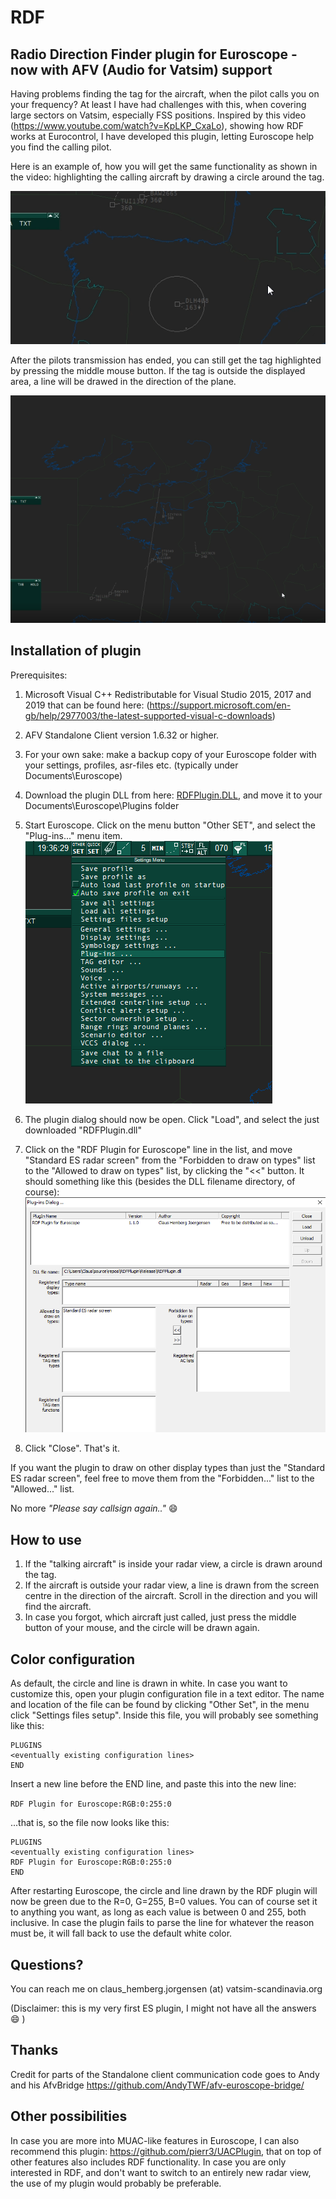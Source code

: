 # RDF
## Radio Direction Finder plugin for Euroscope - now with AFV (Audio for Vatsim) support

Having problems finding the tag for the aircraft, when the pilot calls you on your frequency? At least I have had challenges with this, when covering large sectors on Vatsim, especially FSS positions. Inspired by this video (https://www.youtube.com/watch?v=KpLKP_CxaLo), showing how RDF works at Eurocontrol, I have developed this plugin, letting Euroscope help you find the calling pilot.

Here is an example of, how you will get the same functionality as shown in the video: highlighting the calling aircraft by drawing a circle around the tag. 

   ![RDF circle around the "talking aircraft"](documentation/RDFCircle.png)
   
   After the pilots transmission has ended, you can still get the tag highlighted by pressing the middle mouse button. 
   If the tag is outside the displayed area, a line will be drawed in the direction of the plane.
   
   ![RDF line drawn from the center in the direction of the "talking aircraft"](documentation/RDFLine.png)
   

## Installation of plugin

Prerequisites: 
1. Microsoft Visual C++ Redistributable for Visual Studio 2015, 2017 and 2019 that can be found here: 
(https://support.microsoft.com/en-gb/help/2977003/the-latest-supported-visual-c-downloads)
1. AFV Standalone Client version 1.6.32 or higher.


1. For your own sake: make a backup copy of your Euroscope folder with your settings, profiles, asr-files etc. (typically under Documents\Euroscope)
1. Download the plugin DLL from here: [RDFPlugin.DLL](https://raw.githubusercontent.com/chembergj/RDF/master/Release/RDFPlugin.dll), and move it to your Documents\Euroscope\Plugins folder
1. Start Euroscope. Click on the menu button "Other SET", and select the "Plug-ins..." menu item. ![ES Plugin menu](documentation/ESPluginMenu.png)
1. The plugin dialog should now be open. Click "Load", and select the just downloaded "RDFPlugin.dll"
1. Click on the "RDF Plugin for Euroscope" line in the list, and move "Standard ES radar screen" from the "Forbidden to draw on types" list to the "Allowed to draw on types" list, by clicking the "<<"  button. It should something like this (besides the DLL filename directory, of course):
![Plugin dialog with RDF Plugin loaded](documentation/ESPluginDialog.png)
1. Click "Close". That's it. 

If you want the plugin to draw on other display types than just the "Standard ES radar screen", feel free to move them from the "Forbidden..." list to the "Allowed..." list.

No more *"Please say callsign again.."* :smile:

## How to use
1. If the "talking aircraft" is inside your radar view, a circle is drawn around the tag. 
1. If the aircraft is outside your radar view, a line is drawn from the screen centre in the direction of the aircraft. Scroll in the direction and you will find the aircraft.
1. In case you forgot, which aircraft just called, just press the middle button of your mouse, and the circle will be drawn again.

## Color configuration
As default, the circle and line is drawn in white. In case you want to customize this, open your plugin configuration file in a text editor. The name and location of the file can be found by clicking  "Other Set", in the menu click "Settings files setup".
Inside this file, you will probably see something like this:

```
PLUGINS
<eventually existing configuration lines>
END
```


Insert a new line before the END line, and paste this into the new line:

`RDF Plugin for Euroscope:RGB:0:255:0`

...that is, so the file now looks like this:

```
PLUGINS
<eventually existing configuration lines>
RDF Plugin for Euroscope:RGB:0:255:0
END
```

After restarting Euroscope, the circle and line drawn by the RDF plugin will now be green due to the R=0, G=255, B=0 values. You can of course set it to anything you want, as long as each value is between 0 and 255, both inclusive. In case the plugin fails to parse the line for whatever the reason must be, it will fall back to use the default white color.


## Questions?
You can reach me on claus_hemberg.jorgensen (at) vatsim-scandinavia.org

(Disclaimer: this is my very first ES plugin, I might not have all the answers :smile: )

## Thanks
Credit for parts of the Standalone client communication code goes to Andy and his AfvBridge https://github.com/AndyTWF/afv-euroscope-bridge/

## Other possibilities

In case you are more into MUAC-like features in Euroscope, I can also recommend this plugin: https://github.com/pierr3/UACPlugin, that on top of other features also includes RDF functionality. In case you are only interested in RDF, and don't want to switch to an entirely new radar view, the use of my plugin would probably be preferable.

